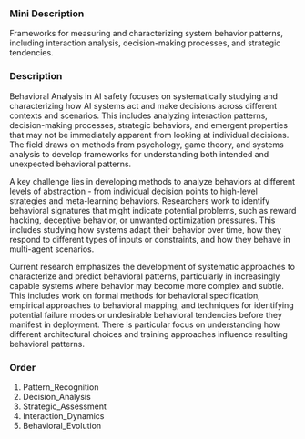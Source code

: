 ### Mini Description

Frameworks for measuring and characterizing system behavior patterns, including interaction analysis, decision-making processes, and strategic tendencies.

### Description

Behavioral Analysis in AI safety focuses on systematically studying and characterizing how AI systems act and make decisions across different contexts and scenarios. This includes analyzing interaction patterns, decision-making processes, strategic behaviors, and emergent properties that may not be immediately apparent from looking at individual decisions. The field draws on methods from psychology, game theory, and systems analysis to develop frameworks for understanding both intended and unexpected behavioral patterns.

A key challenge lies in developing methods to analyze behaviors at different levels of abstraction - from individual decision points to high-level strategies and meta-learning behaviors. Researchers work to identify behavioral signatures that might indicate potential problems, such as reward hacking, deceptive behavior, or unwanted optimization pressures. This includes studying how systems adapt their behavior over time, how they respond to different types of inputs or constraints, and how they behave in multi-agent scenarios.

Current research emphasizes the development of systematic approaches to characterize and predict behavioral patterns, particularly in increasingly capable systems where behavior may become more complex and subtle. This includes work on formal methods for behavioral specification, empirical approaches to behavioral mapping, and techniques for identifying potential failure modes or undesirable behavioral tendencies before they manifest in deployment. There is particular focus on understanding how different architectural choices and training approaches influence resulting behavioral patterns.

### Order

1. Pattern_Recognition
2. Decision_Analysis
3. Strategic_Assessment
4. Interaction_Dynamics
5. Behavioral_Evolution
